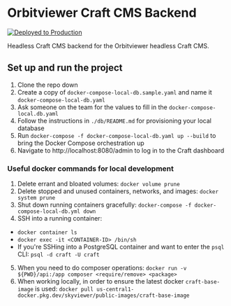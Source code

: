 # Orbitviewer Craft CMS Backend

[![Deployed to Production](https://github.com/lsst-epo/orbitviewer-api/actions/workflows/build-and-push.yaml/badge.svg)](https://github.com/lsst-epo/orbitviewer-api/actions/workflows/build-and-push.yaml)

Headless Craft CMS backend for the Orbitviewer headless Craft CMS.

## Set up and run the project

1. Clone the repo down
2. Create a copy of `docker-compose-local-db.sample.yaml` and name it `docker-compose-local-db.yaml`
3. Ask someone on the team for the values to fill in the `docker-compose-local.db.yaml`
4. Follow the instructions in `./db/README.md` for provisioning your local database
5. Run `docker-compose -f docker-compose-local-db.yaml up --build` to bring the Docker Compose orchestration up
6. Navigate to http://localhost:8080/admin to log in to the Craft dashboard

### Useful docker commands for local development

1. Delete errant and bloated volumes: `docker volume prune`
2. Delete stopped and unused containers, networks, and images: `docker system prune`
2. Shut down running containers gracefully: `docker-compose -f docker-compose-local-db.yml down`
3. SSH into a running container:
* `docker container ls`
* `docker exec -it <CONTAINER-ID> /bin/sh`
* If you're SSHing into a PostgreSQL container and want to enter the `psql` CLI: `psql -d craft -U craft`
5. When you need to do composer operations: `docker run -v ${PWD}/api:/app composer <require/remove> <package>`
7. When working locally, in order to ensure the latest docker `craft-base-image` is used: `docker pull us-central1-docker.pkg.dev/skyviewer/public-images/craft-base-image`